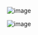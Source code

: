 ![image](https://user-images.githubusercontent.com/17286199/128656306-5c1667dc-942a-4360-8db3-37057f61ae10.png)

![image](https://user-images.githubusercontent.com/17286199/128656331-e4d69ca8-aff5-46c2-9822-5aaa0f9c9884.png)
